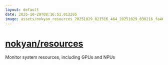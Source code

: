 ```yaml
---
layout: default
date: 2025-10-29T08:16:51.013285
image: assets/nokyan_resources_20251029_021516_464_20251029_030216_fa462e--20251029T040235174--cropped.png
---
```


# [nokyan/resources](https://github.com/nokyan/resources/)

Monitor system resources, including GPUs and NPUs
